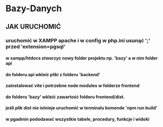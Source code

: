 # Bazy-Danych
## JAK URUCHOMIĆ
### uruchomić w XAMPP apache i w config w php.ini usunąć ';' przed 'extension=pgsql'

#### w xampp/htdocs stworzyc nowy folder projektu np. 'bazy' a w nim folder api
#### do folderu api wkleić pliki z folderu 'backend'
#### zainstalować vite i potrzebne node modules w folderze frontend 
#### do folderu 'bazy' wkleić zawartość folderu frontend/dist.
#### jeśli plik dist nie istnieje uruchomić w terminalu komende 'npm run build'
#### w pgadmin pododawać wszystkie tabele, procedury, funkcje i widoki